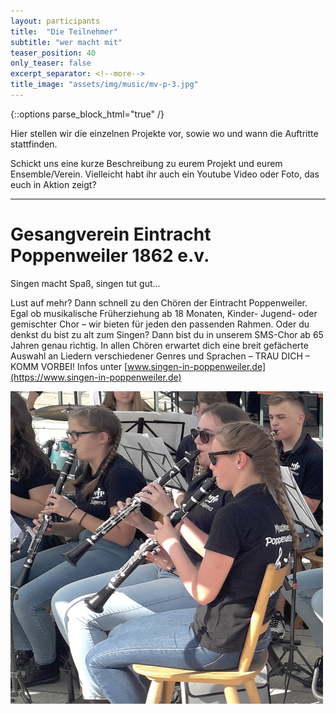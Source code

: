```yaml
---
layout: participants
title:  "Die Teilnehmer"
subtitle: "wer macht mit"
teaser_position: 40
only_teaser: false
excerpt_separator: <!--more-->
title_image: "assets/img/music/mv-p-3.jpg"
---
```

{::options parse_block_html="true" /}
<div class="teaser">
Hier stellen wir die einzelnen Projekte vor, sowie
wo und wann die Auftritte stattfinden. 

Schickt uns eine kurze Beschreibung
zu eurem Projekt und eurem Ensemble/Verein.
Vielleicht habt ihr auch ein Youtube Video oder Foto, das euch in Aktion zeigt?
</div>
<!--more-->

<hr class="my-md-5">   
    
<div class="row featurette">
  <div class="col-md-7 order-md-2 mb-3">
  
# Gesangverein Eintracht Poppenweiler 1862 e.v.
Singen macht Spaß, singen tut gut…

Lust auf mehr? 
Dann schnell zu den Chören der Eintracht Poppenweiler. 
Egal ob musikalische Früherziehung ab 18 Monaten, Kinder- Jugend- oder gemischter 
Chor – wir bieten für jeden den passenden Rahmen. 
Oder du denkst du bist zu alt zum Singen? 
Dann bist du in unserem SMS-Chor ab 65 Jahren genau richtig. 
In allen Chören erwartet dich eine breit gefächerte Auswahl 
an Liedern verschiedener Genres und Sprachen – TRAU DICH – KOMM VORBEI!
Infos unter [www.singen-in-poppenweiler.de](https://www.singen-in-poppenweiler.de)

        
        
  </div>
  <div class="col-md-5 order-md-1">
  <img src="assets/img/music/mv-p-3.jpg"
     alt=""
     width="500"
     height="500"
     class="featurette-image img-fluid mx-auto">
  </div>
</div>
